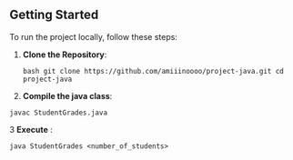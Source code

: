 ## Getting Started
To run the project locally, follow these steps:
 
1. **Clone the Repository**:
   ```
   bash git clone https://github.com/amiiinoooo/project-java.git cd project-java
   ```

3. **Compile the java class**:
```
javac StudentGrades.java
```
3 **Execute** :
```
java StudentGrades <number_of_students>
```
